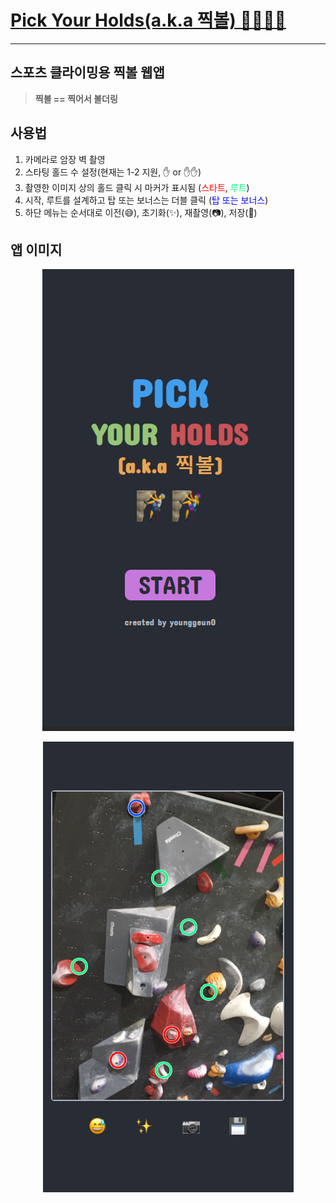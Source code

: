 # [Pick Your Holds(a.k.a 찍볼) 🧗‍♂️🧗‍♀️]((https://younggeun0.github.io/projects/pickyourholds/index.html))

---

## 스포츠 클라이밍용 찍볼 웹앱

> **찍볼 == 찍어서 볼더링**

## 사용법

1. 카메라로 암장 벽 촬영
2. 스타팅 홀드 수 설정(현재는 1-2 지원, ✋ or ✋✋)
3. 촬영한 이미지 상의 홀드 클릭 시 마커가 표시됨 (<span style="color:red">스타트</span>, <span style="color:springgreen">루트</span>)
4. 시작, 루트를 설계하고 탑 또는 보너스는 더블 클릭 (<span style="color:blue">탑 또는 보너스</span>)
5. 하단 메뉴는 순서대로 이전(😅), 초기화(✨), 재촬영(📷), 저장(💾)

## 앱 이미지

<span style="display:block; text-align:center">![pyh01](https://github.com/younggeun0/younggeun0.github.io/raw/master/_posts/img/toyProjects/pyh/pyh01.png?raw=true)</span>

<span style="display:block; text-align:center">![pyh01](https://github.com/younggeun0/younggeun0.github.io/raw/master/_posts/img/toyProjects/pyh/pyh02.png?raw=true)</span>


